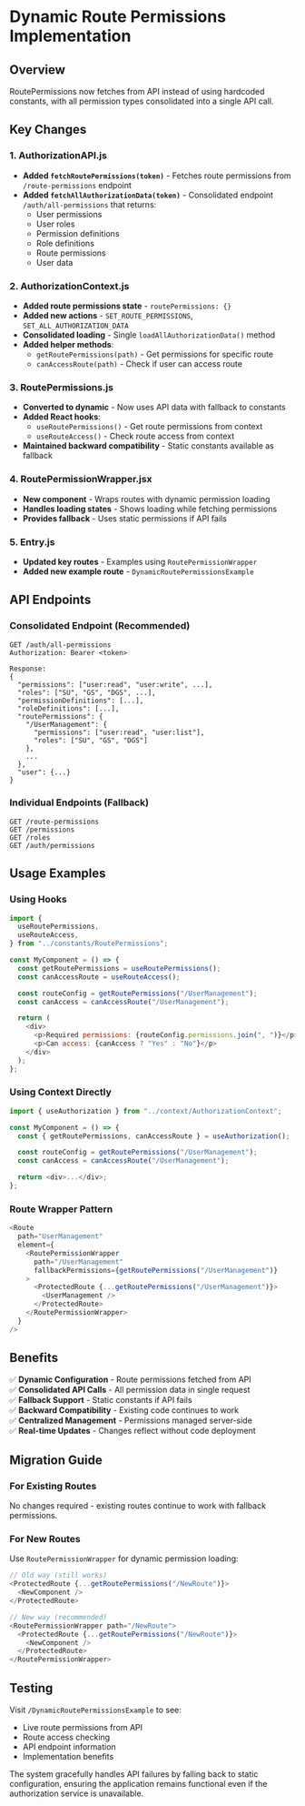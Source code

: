 # Dynamic Route Permissions Implementation

## Overview

RoutePermissions now fetches from API instead of using hardcoded constants, with all permission types consolidated into a single API call.

## Key Changes

### 1. AuthorizationAPI.js

- **Added `fetchRoutePermissions(token)`** - Fetches route permissions from `/route-permissions` endpoint
- **Added `fetchAllAuthorizationData(token)`** - Consolidated endpoint `/auth/all-permissions` that returns:
  - User permissions
  - User roles
  - Permission definitions
  - Role definitions
  - Route permissions
  - User data

### 2. AuthorizationContext.js

- **Added route permissions state** - `routePermissions: {}`
- **Added new actions** - `SET_ROUTE_PERMISSIONS`, `SET_ALL_AUTHORIZATION_DATA`
- **Consolidated loading** - Single `loadAllAuthorizationData()` method
- **Added helper methods**:
  - `getRoutePermissions(path)` - Get permissions for specific route
  - `canAccessRoute(path)` - Check if user can access route

### 3. RoutePermissions.js

- **Converted to dynamic** - Now uses API data with fallback to constants
- **Added React hooks**:
  - `useRoutePermissions()` - Get route permissions from context
  - `useRouteAccess()` - Check route access from context
- **Maintained backward compatibility** - Static constants available as fallback

### 4. RoutePermissionWrapper.jsx

- **New component** - Wraps routes with dynamic permission loading
- **Handles loading states** - Shows loading while fetching permissions
- **Provides fallback** - Uses static permissions if API fails

### 5. Entry.js

- **Updated key routes** - Examples using `RoutePermissionWrapper`
- **Added new example route** - `DynamicRoutePermissionsExample`

## API Endpoints

### Consolidated Endpoint (Recommended)

```
GET /auth/all-permissions
Authorization: Bearer <token>

Response:
{
  "permissions": ["user:read", "user:write", ...],
  "roles": ["SU", "GS", "DGS", ...],
  "permissionDefinitions": [...],
  "roleDefinitions": [...],
  "routePermissions": {
    "/UserManagement": {
      "permissions": ["user:read", "user:list"],
      "roles": ["SU", "GS", "DGS"]
    },
    ...
  },
  "user": {...}
}
```

### Individual Endpoints (Fallback)

```
GET /route-permissions
GET /permissions
GET /roles
GET /auth/permissions
```

## Usage Examples

### Using Hooks

```javascript
import {
  useRoutePermissions,
  useRouteAccess,
} from "../constants/RoutePermissions";

const MyComponent = () => {
  const getRoutePermissions = useRoutePermissions();
  const canAccessRoute = useRouteAccess();

  const routeConfig = getRoutePermissions("/UserManagement");
  const canAccess = canAccessRoute("/UserManagement");

  return (
    <div>
      <p>Required permissions: {routeConfig.permissions.join(", ")}</p>
      <p>Can access: {canAccess ? "Yes" : "No"}</p>
    </div>
  );
};
```

### Using Context Directly

```javascript
import { useAuthorization } from "../context/AuthorizationContext";

const MyComponent = () => {
  const { getRoutePermissions, canAccessRoute } = useAuthorization();

  const routeConfig = getRoutePermissions("/UserManagement");
  const canAccess = canAccessRoute("/UserManagement");

  return <div>...</div>;
};
```

### Route Wrapper Pattern

```javascript
<Route
  path="UserManagement"
  element={
    <RoutePermissionWrapper
      path="/UserManagement"
      fallbackPermissions={getRoutePermissions("/UserManagement")}
    >
      <ProtectedRoute {...getRoutePermissions("/UserManagement")}>
        <UserManagement />
      </ProtectedRoute>
    </RoutePermissionWrapper>
  }
/>
```

## Benefits

✅ **Dynamic Configuration** - Route permissions fetched from API  
✅ **Consolidated API Calls** - All permission data in single request  
✅ **Fallback Support** - Static constants if API fails  
✅ **Backward Compatibility** - Existing code continues to work  
✅ **Centralized Management** - Permissions managed server-side  
✅ **Real-time Updates** - Changes reflect without code deployment

## Migration Guide

### For Existing Routes

No changes required - existing routes continue to work with fallback permissions.

### For New Routes

Use `RoutePermissionWrapper` for dynamic permission loading:

```javascript
// Old way (still works)
<ProtectedRoute {...getRoutePermissions("/NewRoute")}>
  <NewComponent />
</ProtectedRoute>

// New way (recommended)
<RoutePermissionWrapper path="/NewRoute">
  <ProtectedRoute {...getRoutePermissions("/NewRoute")}>
    <NewComponent />
  </ProtectedRoute>
</RoutePermissionWrapper>
```

## Testing

Visit `/DynamicRoutePermissionsExample` to see:

- Live route permissions from API
- Route access checking
- API endpoint information
- Implementation benefits

The system gracefully handles API failures by falling back to static configuration, ensuring the application remains functional even if the authorization service is unavailable.
